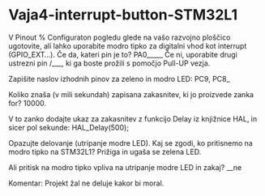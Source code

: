 # Vaja4-interrupt-button-STM32L1

V Pinout % Configuraton pogledu glede na vašo razvojno ploščico ugotovite, ali lahko uporabite modro tipko za digitalni vhod kot interrupt (GPIO_EXT…). Če da, kateri pin je to? PA0_____ Če ni, uporabite drugi ustrezni pin /___, ki ga boste prožili s pomočjo Pull-UP vezja.

Zapišite naslov izhodnih pinov za zeleno in modro LED: PC9, PC8_

Koliko znaša (v mili sekundah) zapisana zakasnitev, ki jo proizvede zanka for? 10000.

V to zanko dodajte ukaz za zakasnitev z funkcijo Delay iz knjižnice HAL, in sicer pol sekunde: HAL_Delay(500);

Opazujte delovanje (utripanje modre LED). Kaj se zgodi, ko pritisnemo na modro tipko na STM32L1? Prižiga in ugaša se zelena LED.

Ali pritisk na modro tipko vpliva na utripanje modre LED in zakaj? __ne

Komentar:
Projekt žal ne deluje kakor bi moral.
